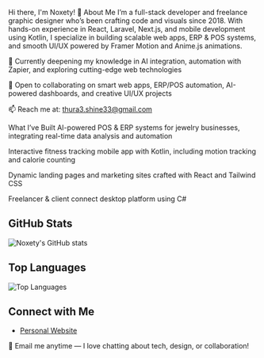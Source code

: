 Hi there, I'm Noxety! 👋
About Me
I’m a full-stack developer and freelance graphic designer who’s been crafting code and visuals since 2018. With hands-on experience in React, Laravel, Next.js, and mobile development using Kotlin, I specialize in building scalable web apps, ERP & POS systems, and smooth UI/UX powered by Framer Motion and Anime.js animations.

🌱 Currently deepening my knowledge in AI integration, automation with Zapier, and exploring cutting-edge web technologies

👯 Open to collaborating on smart web apps, ERP/POS automation, AI-powered dashboards, and creative UI/UX projects

📫 Reach me at: thura3.shine33@gmail.com

What I’ve Built
AI-powered POS & ERP systems for jewelry businesses, integrating real-time data analysis and automation

Interactive fitness tracking mobile app with Kotlin, including motion tracking and calorie counting

Dynamic landing pages and marketing sites crafted with React and Tailwind CSS

Freelancer & client connect desktop platform using C#

## GitHub Stats

![Noxety's GitHub stats](https://github-readme-stats.vercel.app/api?username=Noxety&show_icons=true&theme=radical)

## Top Languages

![Top Languages](https://github-readme-stats.vercel.app/api/top-langs/?username=Noxety&layout=compact&theme=radical)

## Connect with Me
- [Personal Website](https://archfolio.dev)

📧 Email me anytime — I love chatting about tech, design, or collaboration!
